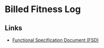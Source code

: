 # Billed Fitness Log

## Links
* [Functional Specification Document (FSD)](https://docs.google.com/document/d/1rriVqPRMtQaCS4ykaw6ov9A6LkeAp-pK2q6qgfJujCA/edit?usp=sharing)
